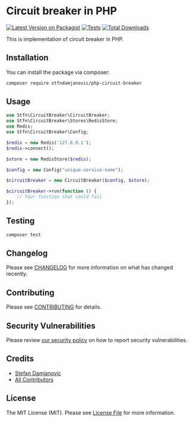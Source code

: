 # Circuit breaker in PHP

[![Latest Version on Packagist](https://img.shields.io/packagist/v/stfndamjanovic/circuit-breaker.svg?style=flat-square)](https://packagist.org/packages/stfndamjanovic/circuit-breaker)
[![Tests](https://img.shields.io/github/actions/workflow/status/stfndamjanovic/circuit-breaker/run-tests.yml?branch=main&label=tests&style=flat-square)](https://github.com/stfndamjanovic/circuit-breaker/actions/workflows/run-tests.yml)
[![Total Downloads](https://img.shields.io/packagist/dt/stfndamjanovic/circuit-breaker.svg?style=flat-square)](https://packagist.org/packages/stfndamjanovic/circuit-breaker)

This is implementation of circuit breaker in PHP.

## Installation

You can install the package via composer:

```bash
composer require stfndamjanovic/php-circuit-breaker
```

## Usage

```php
use Stfn\CircuitBreaker\CircuitBreaker;
use Stfn\CircuitBreaker\Stores\RedisStore;
use Redis;
use Stfn\CircuitBreaker\Config;

$redis = new Redis('127.0.0.1');
$redis->connect();

$store = new RedisStore($redis);

$config = new Config("unique-service-name");

$circuitBreaker = new CircuitBreaker($config, $store);

$circuitBreaker->run(function () {
    // Your function that could fail
});
```

## Testing

```bash
composer test
```

## Changelog

Please see [CHANGELOG](CHANGELOG.md) for more information on what has changed recently.

## Contributing

Please see [CONTRIBUTING](https://github.com/spatie/.github/blob/main/CONTRIBUTING.md) for details.

## Security Vulnerabilities

Please review [our security policy](../../security/policy) on how to report security vulnerabilities.

## Credits

- [Stefan Damjanovic](https://github.com/stfndamjanovic)
- [All Contributors](../../contributors)

## License

The MIT License (MIT). Please see [License File](LICENSE.md) for more information.

